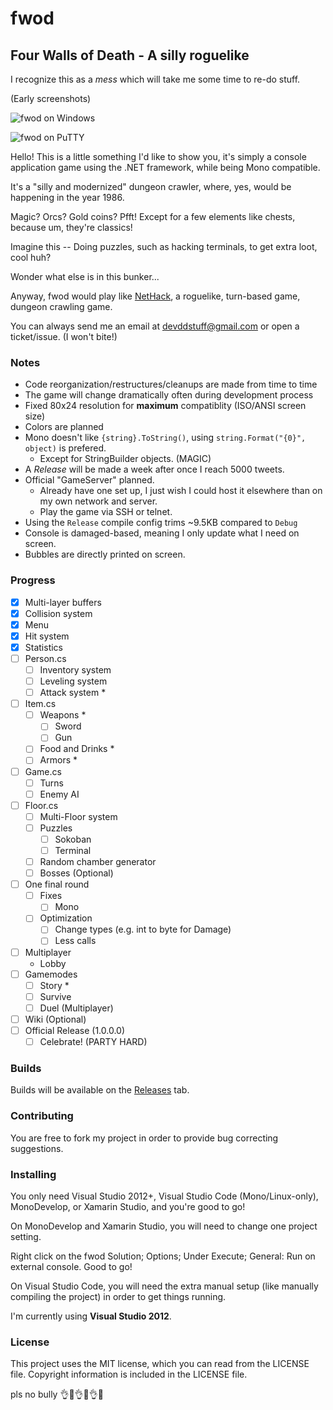 # fwod
## Four Walls of Death - A silly roguelike

I recognize this as a _mess_ which will take me some time to re-do stuff.

(Early screenshots)

![fwod on Windows](http://www.wilomgfx.net/didier/pages/fwod/img1.png)

![fwod on PuTTY](http://www.wilomgfx.net/didier/pages/fwod/img3.png)

Hello! This is a little something I'd like to show you, it's simply a console application game using the .NET framework, while being Mono compatible.

It's a "silly and modernized" dungeon crawler, where, yes, would be happening in the year 1986.

Magic? Orcs? Gold coins? Pfft! Except for a few elements like chests, because um, they're classics!

Imagine this -- Doing puzzles, such as hacking terminals, to get extra loot, cool huh?

Wonder what else is in this bunker...

Anyway, fwod would play like [NetHack](https://en.wikipedia.org/wiki/NetHack), a roguelike, turn-based game, dungeon crawling game.

You can always send me an email at devddstuff@gmail.com or open a ticket/issue. (I won't bite!)

### Notes

- Code reorganization/restructures/cleanups are made from time to time
- The game will change dramatically often during development process
- Fixed 80x24 resolution for **maximum** compatiblity (ISO/ANSI screen size)
- Colors are planned
- Mono doesn't like `{string}.ToString()`, using `string.Format("{0}", object)` is prefered.
  - Except for StringBuilder objects. (MAGIC)
- A _Release_ will be made a week after once I reach 5000 tweets.
- Official "GameServer" planned.
  - Already have one set up, I just wish I could host it elsewhere than on my own network and server.
  - Play the game via SSH or telnet.
- Using the `Release` compile config trims ~9.5KB compared to `Debug`
- Console is damaged-based, meaning I only update what I need on screen.
- Bubbles are directly printed on screen.

### Progress

- [x] Multi-layer buffers
- [x] Collision system
- [x] Menu
- [x] Hit system
- [x] Statistics
- [ ] Person.cs
  - [ ] Inventory system
  - [ ] Leveling system
  - [ ] Attack system *
- [ ] Item.cs
  - [ ] Weapons *
    - [ ] Sword
	- [ ] Gun
  - [ ] Food and Drinks *
  - [ ] Armors *
- [ ] Game.cs
  - [ ] Turns
  - [ ] Enemy AI
- [ ] Floor.cs
  - [ ] Multi-Floor system
  - [ ] Puzzles
    - [ ] Sokoban
    - [ ] Terminal
  - [ ] Random chamber generator
  - [ ] Bosses (Optional)
- [ ] One final round
  - [ ] Fixes
    - [ ] Mono
  - [ ] Optimization
    - [ ] Change types (e.g. int to byte for Damage)
	- [ ] Less calls
- [ ] Multiplayer
  - Lobby
- [ ] Gamemodes
  - [ ] Story *
  - [ ] Survive
  - [ ] Duel (Multiplayer)
- [ ] Wiki (Optional)
- [ ] Official Release (1.0.0.0)
  - [ ] Celebrate! (PARTY HARD)

### Builds
Builds will be available on the [Releases](https://github.com/guitarxhero/fwod/releases) tab.

### Contributing
You are free to fork my project in order to provide bug correcting suggestions.

### Installing
You only need Visual Studio 2012+, Visual Studio Code (Mono/Linux-only), MonoDevelop, or Xamarin Studio, and you're good to go!

On MonoDevelop and Xamarin Studio, you will need to change one project setting.

Right click on the fwod Solution; Options; Under Execute; General: Run on external console. Good to go!

On Visual Studio Code, you will need the extra manual setup (like manually compiling the project) in order to get things running.

I'm currently using **Visual Studio 2012**.

### License
This project uses the MIT license, which you can read from the LICENSE file.
Copyright information is included in the LICENSE file.

pls no bully :ok_hand::eyes::ok_hand::eyes::ok_hand::poop: